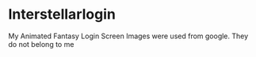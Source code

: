 # Interstellarlogin
My Animated Fantasy Login Screen
Images were used from google. They do not belong to me
